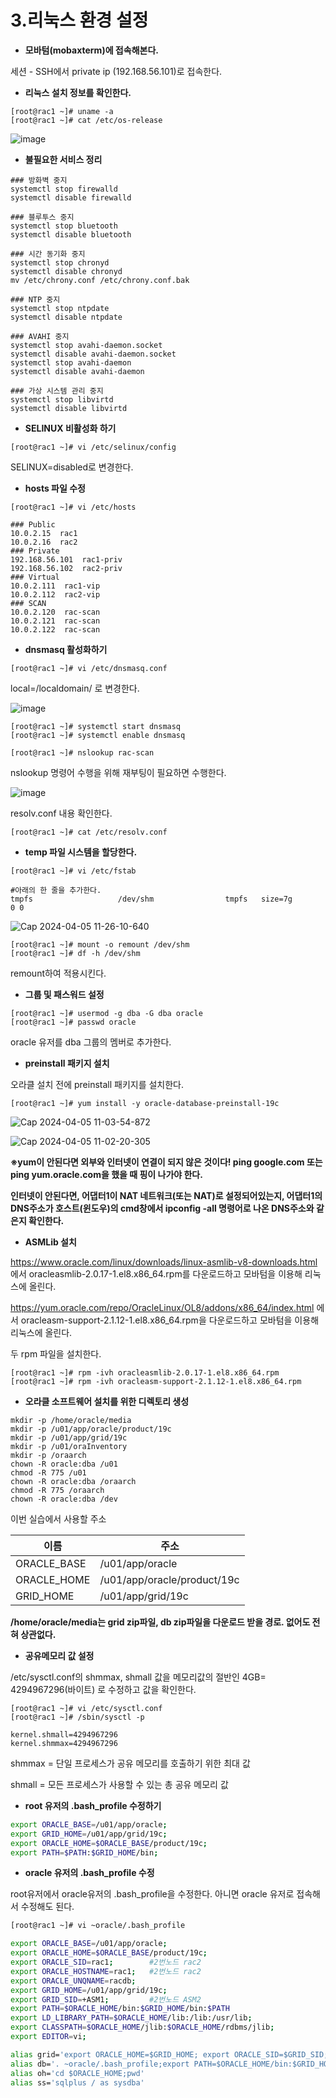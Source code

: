 # **3.리눅스 환경 설정**

- **모바텀(mobaxterm)에 접속해본다.**

세션 - SSH에서 private ip (192.168.56.101)로 접속한다.

- **리눅스 설치 정보를 확인한다.**

```
[root@rac1 ~]# uname -a
[root@rac1 ~]# cat /etc/os-release
```

![image](https://github.com/oraclejyp/19c_rac_inst/assets/133745372/6f73e50b-e346-40de-a5f6-c7ec78ff6c12)


- **불필요한 서비스 정리**

```
### 방화벽 중지
systemctl stop firewalld
systemctl disable firewalld

### 블루투스 중지
systemctl stop bluetooth
systemctl disable bluetooth

### 시간 동기화 중지
systemctl stop chronyd
systemctl disable chronyd
mv /etc/chrony.conf /etc/chrony.conf.bak

### NTP 중지
systemctl stop ntpdate
systemctl disable ntpdate

### AVAHI 중지
systemctl stop avahi-daemon.socket
systemctl disable avahi-daemon.socket
systemctl stop avahi-daemon
systemctl disable avahi-daemon

### 가상 시스템 관리 중지
systemctl stop libvirtd
systemctl disable libvirtd
```

- **SELINUX 비활성화 하기**

```
[root@rac1 ~]# vi /etc/selinux/config
```

SELINUX=disabled로 변경한다.


- **hosts 파일 수정**
```
[root@rac1 ~]# vi /etc/hosts

### Public
10.0.2.15  rac1
10.0.2.16  rac2        
### Private
192.168.56.101  rac1-priv 
192.168.56.102  rac2-priv
### Virtual
10.0.2.111  rac1-vip 
10.0.2.112  rac2-vip 
### SCAN
10.0.2.120  rac-scan    
10.0.2.121  rac-scan    
10.0.2.122  rac-scan    
```

- **dnsmasq 활성화하기**

```
[root@rac1 ~]# vi /etc/dnsmasq.conf
```

local=/localdomain/ 로 변경한다.

![image](https://github.com/oraclejyp/19c_rac_inst/assets/133745372/69ecbd74-979d-4432-92cc-b9fd39c33950)

```
[root@rac1 ~]# systemctl start dnsmasq
[root@rac1 ~]# systemctl enable dnsmasq

[root@rac1 ~]# nslookup rac-scan
```

nslookup 명령어 수행을 위해 재부팅이 필요하면 수행한다.

![image](https://github.com/oraclejyp/19c_rac_inst/assets/133745372/5716153f-6012-4c39-8617-a7c84fca9254)

resolv.conf 내용 확인한다.

```
[root@rac1 ~]# cat /etc/resolv.conf
```

- **temp 파일 시스템을 할당한다.**

```
[root@rac1 ~]# vi /etc/fstab

#아래의 한 줄을 추가한다.
tmpfs                   /dev/shm                tmpfs   size=7g         0 0
```

![Cap 2024-04-05 11-26-10-640](https://github.com/oraclejyp/19c_rac_inst/assets/133745372/27d33d59-f198-4c40-b458-b89a32c3d855)

```
[root@rac1 ~]# mount -o remount /dev/shm
[root@rac1 ~]# df -h /dev/shm
```

remount하여 적용시킨다.


- **그룹 및 패스워드 설정**

```
[root@rac1 ~]# usermod -g dba -G dba oracle
[root@rac1 ~]# passwd oracle
```

oracle 유저를 dba 그룹의 멤버로 추가한다.


- **preinstall 패키지 설치**

오라클 설치 전에 preinstall 패키지를 설치한다.

```
[root@rac1 ~]# yum install -y oracle-database-preinstall-19c
```

![Cap 2024-04-05 11-03-54-872](https://github.com/oraclejyp/19c_rac_inst/assets/133745372/e4e5d105-bd42-4ee8-ba34-1fd685e48030)

![Cap 2024-04-05 11-02-20-305](https://github.com/oraclejyp/19c_rac_inst/assets/133745372/e3a34bf0-10c1-4610-9638-5965436ff5b8)

**※yum이 안된다면 외부와 인터넷이 연결이 되지 않은 것이다! ping google.com 또는 ping yum.oracle.com을 했을 때 핑이 나가야 한다.**

**인터넷이 안된다면, 어댑터1이 NAT 네트워크(또는 NAT)로 설정되어있는지, 어댑터1의 DNS주소가 호스트(윈도우)의 cmd창에서 ipconfig -all 명령어로 나온 DNS주소와 같은지 확인한다.**


- **ASMLib 설치**

https://www.oracle.com/linux/downloads/linux-asmlib-v8-downloads.html 에서 oracleasmlib-2.0.17-1.el8.x86_64.rpm를 다운로드하고 모바텀을 이용해 리눅스에 올린다.

https://yum.oracle.com/repo/OracleLinux/OL8/addons/x86_64/index.html 에서 oracleasm-support-2.1.12-1.el8.x86_64.rpm을 다운로드하고 모바텀을 이용해 리눅스에 올린다.

두 rpm 파일을 설치한다.

```
[root@rac1 ~]# rpm -ivh oracleasmlib-2.0.17-1.el8.x86_64.rpm
[root@rac1 ~]# rpm -ivh oracleasm-support-2.1.12-1.el8.x86_64.rpm
```

- **오라클 소프트웨어 설치를 위한 디렉토리 생성**

```
mkdir -p /home/oracle/media
mkdir -p /u01/app/oracle/product/19c
mkdir -p /u01/app/grid/19c
mkdir -p /u01/oraInventory
mkdir -p /oraarch
chown -R oracle:dba /u01
chmod -R 775 /u01
chown -R oracle:dba /oraarch
chmod -R 775 /oraarch
chown -R oracle:dba /dev
```

이번 실습에서 사용할 주소

|이름|주소|
|---|---|
|ORACLE_BASE| /u01/app/oracle|
|ORACLE_HOME | /u01/app/oracle/product/19c|
|GRID_HOME|  /u01/app/grid/19c|

**/home/oracle/media는 grid zip파일, db zip파일을 다운로드 받을 경로. 없어도 전혀 상관없다.**

- **공유메모리 값 설정**

/etc/sysctl.conf의 shmmax, shmall 값을 메모리값의 절반인 4GB= 4294967296(바이트) 로 수정하고 값을 확인한다.

```
[root@rac1 ~]# vi /etc/sysctl.conf
[root@rac1 ~]# /sbin/sysctl -p

kernel.shmall=4294967296
kernel.shmmax=4294967296
```

shmmax = 단일 프로세스가 공유 메모리를 호출하기 위한 최대 값

shmall = 모든 프로세스가 사용할 수 있는 총 공유 메모리 값

- **root 유저의 .bash_profile 수정하기**

```bash
export ORACLE_BASE=/u01/app/oracle;
export GRID_HOME=/u01/app/grid/19c;
export ORACLE_HOME=$ORACLE_BASE/product/19c;
export PATH=$PATH:$GRID_HOME/bin;
```

- **oracle 유저의 .bash_profile 수정**

root유저에서 oracle유저의 .bash_profile을 수정한다. 아니면 oracle 유저로 접속해서 수정해도 된다.

```bash
[root@rac1 ~]# vi ~oracle/.bash_profile

export ORACLE_BASE=/u01/app/oracle;
export ORACLE_HOME=$ORACLE_BASE/product/19c;
export ORACLE_SID=rac1;        #2번노드 rac2
export ORACLE_HOSTNAME=rac1;   #2번노드 rac2
export ORACLE_UNQNAME=racdb;
export GRID_HOME=/u01/app/grid/19c;
export GRID_SID=+ASM1;         #2번노드 ASM2
export PATH=$ORACLE_HOME/bin:$GRID_HOME/bin:$PATH
export LD_LIBRARY_PATH=$ORACLE_HOME/lib:/lib:/usr/lib;
export CLASSPATH=$ORACLE_HOME/jlib:$ORACLE_HOME/rdbms/jlib;
export EDITOR=vi;

alias grid='export ORACLE_HOME=$GRID_HOME; export ORACLE_SID=$GRID_SID; export PATH=$ORACLE_HOME/bin:$GRID_HOME/bin:$PATH; echo $ORACLE_SID; echo $ORACLE_HOME'
alias db='. ~oracle/.bash_profile;export PATH=$ORACLE_HOME/bin:$GRID_HOME/bin:$PATH; echo $ORACLE_SID;echo $ORACLE_HOME'
alias oh='cd $ORACLE_HOME;pwd'
alias ss='sqlplus / as sysdba'
```
